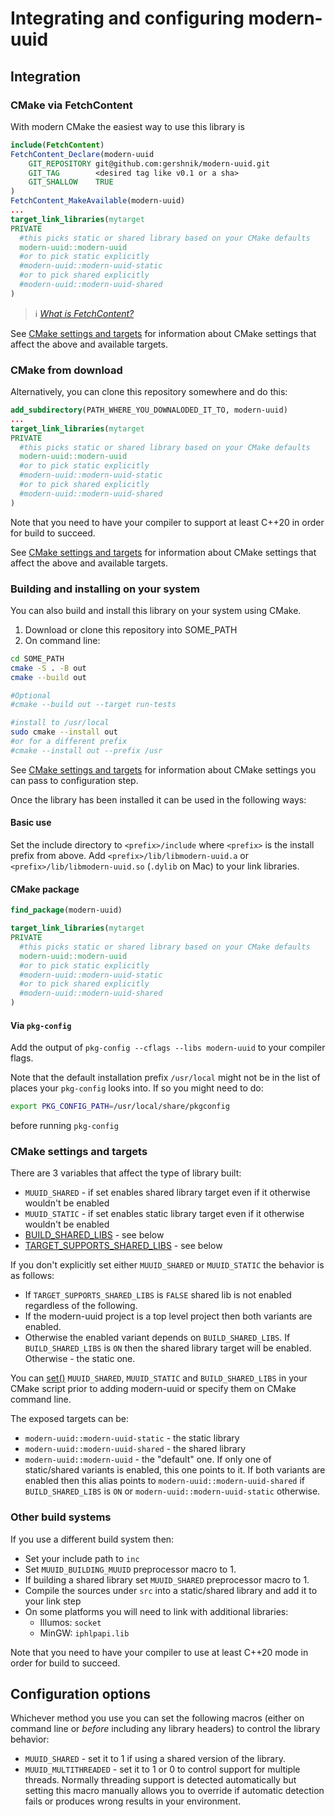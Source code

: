 # Integrating and configuring modern-uuid

## Integration

### CMake via FetchContent

With modern CMake the easiest way to use this library is

```cmake
include(FetchContent)
FetchContent_Declare(modern-uuid
    GIT_REPOSITORY git@github.com:gershnik/modern-uuid.git
    GIT_TAG        <desired tag like v0.1 or a sha>
    GIT_SHALLOW    TRUE
)
FetchContent_MakeAvailable(modern-uuid)
...
target_link_libraries(mytarget
PRIVATE
  #this picks static or shared library based on your CMake defaults
  modern-uuid::modern-uuid
  #or to pick static explicitly
  #modern-uuid::modern-uuid-static
  #or to pick shared explicitly
  #modern-uuid::modern-uuid-shared
)
```
> ℹ&#xFE0F; _[What is FetchContent?](https://cmake.org/cmake/help/latest/module/FetchContent.html)_

See [CMake settings and targets](#cmake-settings-and-targets) for information about CMake settings that affect the above and available targets.

### CMake from download

Alternatively, you can clone this repository somewhere and do this:

```cmake
add_subdirectory(PATH_WHERE_YOU_DOWNALODED_IT_TO, modern-uuid)
...
target_link_libraries(mytarget
PRIVATE
  #this picks static or shared library based on your CMake defaults
  modern-uuid::modern-uuid
  #or to pick static explicitly
  #modern-uuid::modern-uuid-static
  #or to pick shared explicitly
  #modern-uuid::modern-uuid-shared
)
```

Note that you need to have your compiler to support at least C++20 in order for build to succeed.

See [CMake settings and targets](#cmake-settings-and-targets) for information about CMake settings that affect the above and available targets.

### Building and installing on your system

You can also build and install this library on your system using CMake.

1. Download or clone this repository into SOME_PATH
2. On command line:
```bash
cd SOME_PATH
cmake -S . -B out 
cmake --build out

#Optional
#cmake --build out --target run-tests

#install to /usr/local
sudo cmake --install out
#or for a different prefix
#cmake --install out --prefix /usr
```

See [CMake settings and targets](#cmake-settings-and-targets) for information about CMake settings you can pass to configuration step.

Once the library has been installed it can be used in the following ways:

#### Basic use 

Set the include directory to `<prefix>/include` where `<prefix>` is the install prefix from above.
Add `<prefix>/lib/libmodern-uuid.a` or `<prefix>/lib/libmodern-uuid.so` (`.dylib` on Mac) to your link libraries.

#### CMake package

```cmake
find_package(modern-uuid)

target_link_libraries(mytarget
PRIVATE
  #this picks static or shared library based on your CMake defaults
  modern-uuid::modern-uuid
  #or to pick static explicitly
  #modern-uuid::modern-uuid-static
  #or to pick shared explicitly
  #modern-uuid::modern-uuid-shared
)
```

#### Via `pkg-config`

Add the output of `pkg-config --cflags --libs modern-uuid` to your compiler flags.

Note that the default installation prefix `/usr/local` might not be in the list of places your
`pkg-config` looks into. If so you might need to do:
```bash
export PKG_CONFIG_PATH=/usr/local/share/pkgconfig
```
before running `pkg-config`

### CMake settings and targets
 
There are 3 variables that affect the type of library built:

* `MUUID_SHARED` - if set enables shared library target even if it otherwise wouldn't be enabled
* `MUUID_STATIC` - if set enables static library target even if it otherwise wouldn't be enabled
* [BUILD_SHARED_LIBS](https://cmake.org/cmake/help/latest/variable/BUILD_SHARED_LIBS.html) - see below
* [TARGET_SUPPORTS_SHARED_LIBS](https://cmake.org/cmake/help/latest/prop_gbl/TARGET_SUPPORTS_SHARED_LIBS.html) - see below

If you don't explicitly set either `MUUID_SHARED` or `MUUID_STATIC` the behavior is as follows:

* If `TARGET_SUPPORTS_SHARED_LIBS` is `FALSE` shared lib is not enabled regardless of the following. 
* If the modern-uuid project is a top level project then both variants are enabled.
* Otherwise the enabled variant depends on `BUILD_SHARED_LIBS`.
  If `BUILD_SHARED_LIBS` is `ON` then the shared library target will be enabled. Otherwise - the static one.


You can [set()](https://cmake.org/cmake/help/latest/command/set.html) `MUUID_SHARED`, `MUUID_STATIC` and `BUILD_SHARED_LIBS` in your CMake script prior to 
adding modern-uuid or specify them on CMake command line.

The exposed targets can be:

* `modern-uuid::modern-uuid-static` - the static library
* `modern-uuid::modern-uuid-shared` - the shared library
* `modern-uuid::modern-uuid` - the "default" one. If only one of static/shared variants is enabled, this one points to it. 
  If both variants are enabled then this alias points to `modern-uuid::modern-uuid-shared` if `BUILD_SHARED_LIBS` is `ON` or 
  `modern-uuid::modern-uuid-static` otherwise.  


### Other build systems

If you use a different build system then:

* Set your include path to `inc` 
* Set `MUUID_BUILDING_MUUID` preprocessor macro to 1.
* If building a shared library set `MUUID_SHARED` preprocessor macro to 1.
* Compile the sources under `src` into a static/shared library and add it to your link step
* On some platforms you will need to link with additional libraries:
  * Illumos: `socket`
  * MinGW: `iphlpapi.lib`

Note that you need to have your compiler to use at least C++20 mode in order for build to succeed.

## Configuration options

Whichever method you use you can set the following macros (either on command line or _before_ including any library headers) to control the library behavior:

* `MUUID_SHARED` - set it to 1 if using a shared version of the library.
* `MUUID_MULTITHREADED` - set it to 1 or 0 to control support for multiple threads. Normally threading support is detected automatically but setting this macro manually allows you to override if automatic detection fails or produces wrong results in your environment.
